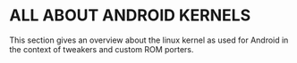 ALL ABOUT ANDROID KERNELS
=========================

This section gives an overview about the linux kernel as used for Android in the context of tweakers and custom ROM porters.
